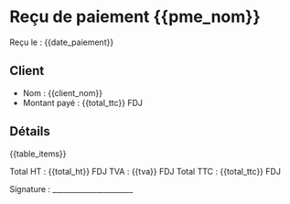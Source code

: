 # Reçu de paiement {{pme_nom}}

Reçu le : {{date_paiement}}

## Client
- Nom : {{client_nom}}
- Montant payé : {{total_ttc}} FDJ

## Détails
{{table_items}}

Total HT : {{total_ht}} FDJ
TVA : {{tva}} FDJ
Total TTC : {{total_ttc}} FDJ

Signature : ______________________
